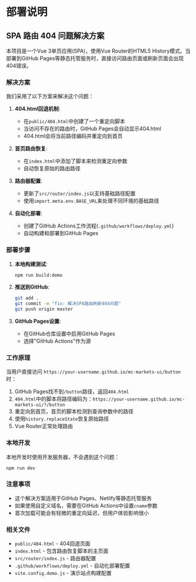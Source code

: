 # 部署说明

## SPA 路由 404 问题解决方案

本项目是一个Vue 3单页应用(SPA)，使用Vue Router的HTML5 History模式。当部署到GitHub Pages等静态托管服务时，直接访问路由页面或刷新页面会出现404错误。

### 解决方案

我们采用了以下方案来解决这个问题：

1. **404.html回退机制**: 
   - 在`public/404.html`中创建了一个重定向脚本
   - 当访问不存在的路由时，GitHub Pages会自动显示404.html
   - 404.html会将当前路径编码并重定向到首页

2. **首页路由恢复**:
   - 在`index.html`中添加了脚本来检测重定向参数
   - 自动恢复原始的路由路径

3. **路由器配置**:
   - 更新了`src/router/index.js`以支持基础路径配置
   - 使用`import.meta.env.BASE_URL`来处理不同环境的基础路径

4. **自动化部署**:
   - 创建了GitHub Actions工作流程(`.github/workflows/deploy.yml`)
   - 自动构建和部署到GitHub Pages

### 部署步骤

1. **本地构建测试**:
   ```bash
   npm run build:demo
   ```

2. **推送到GitHub**:
   ```bash
   git add .
   git commit -m "fix: 解决SPA路由刷新404问题"
   git push origin master
   ```

3. **GitHub Pages设置**:
   - 在GitHub仓库设置中启用GitHub Pages
   - 选择"GitHub Actions"作为源

### 工作原理

当用户直接访问 `https://your-username.github.io/mc-markets-ui/button` 时：

1. GitHub Pages找不到`/button`路径，返回`404.html`
2. `404.html`中的脚本将路径编码为：`https://your-username.github.io/mc-markets-ui/?/button`
3. 重定向到首页，首页的脚本检测到查询参数中的路径
4. 使用`history.replaceState`恢复原始路径
5. Vue Router正常处理路由

### 本地开发

本地开发时使用开发服务器，不会遇到这个问题：

```bash
npm run dev
```

### 注意事项

- 这个解决方案适用于GitHub Pages、Netlify等静态托管服务
- 如果使用自定义域名，需要在GitHub Actions中设置`cname`参数
- 首次加载可能会有轻微的重定向延迟，但用户体验影响很小

### 相关文件

- `public/404.html` - 404回退页面
- `index.html` - 包含路由恢复脚本的主页面
- `src/router/index.js` - 路由器配置
- `.github/workflows/deploy.yml` - 自动化部署配置
- `vite.config.demo.js` - 演示站点构建配置
